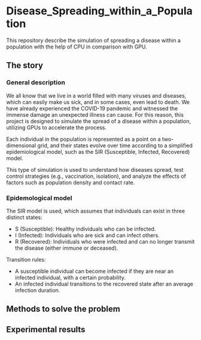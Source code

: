 # Disease_Spreading_within_a_Population
This repository describe the simulation of spreading a disease within a population with the help of CPU in comparison with GPU.

## The story
### General description
We all know that we live in a world filled with many viruses and diseases, which can easily make us sick, and in some cases, even lead to death. We have already experienced the COVID-19 pandemic and witnessed the immense damage an unexpected illness can cause. For this reason, this project is designed to simulate the spread of a disease within a population, utilizing GPUs to accelerate the process. <br>

Each individual in the population is represented as a point on a two-dimensional grid, and their states evolve over time according to a simplified epidemiological model, such as the SIR (Susceptible, Infected, Recovered) model. <br>

This type of simulation is used to understand how diseases spread, test control strategies (e.g., vaccination, isolation), and analyze the effects of factors such as population density and contact rate. <br>

### Epidemological model
The SIR model is used, which assumes that individuals can exist in three distinct states:
- S (Susceptible): Healthy individuals who can be infected.
- I (Infected): Individuals who are sick and can infect others.
- R (Recovered): Individuals who were infected and can no longer transmit the disease (either immune or deceased).
  
Transition rules:
- A susceptible individual can become infected if they are near an infected individual, with a certain probability. <br>
- An infected individual transitions to the recovered state after an average infection duration. <br>

## Methods to solve the problem

## Experimental results

